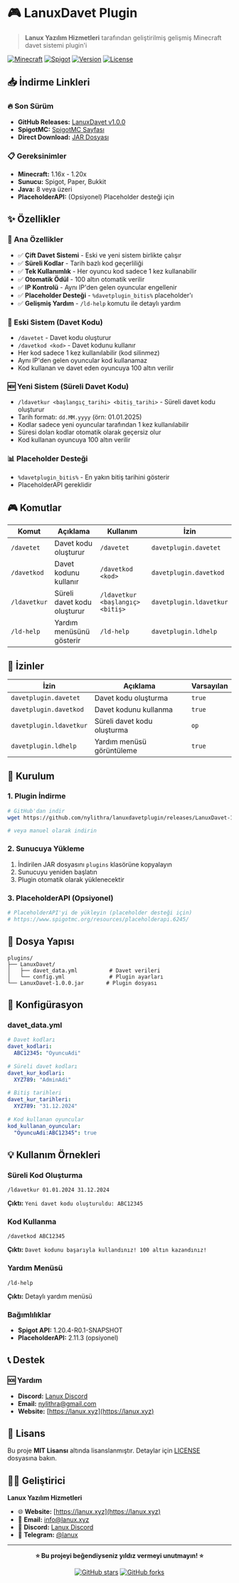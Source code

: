 # 🎮 LanuxDavet Plugin

> **Lanux Yazılım Hizmetleri** tarafından geliştirilmiş gelişmiş Minecraft davet sistemi plugin'i

[![Minecraft](https://img.shields.io/badge/Minecraft-1.16%2B-brightgreen.svg)](https://www.minecraft.net/)
[![Spigot](https://img.shields.io/badge/Spigot-API-blue.svg)](https://www.spigotmc.org/)
[![Version](https://img.shields.io/badge/Version-1.0.0-orange.svg)](https://github.com/lanux/davetplugin/releases)
[![License](https://img.shields.io/badge/License-MIT-green.svg)](LICENSE)

## 📥 İndirme Linkleri

### 🔥 Son Sürüm
- **GitHub Releases:** [LanuxDavet v1.0.0](https://github.com/nylithra/lanuxdavetplugin/releases/latest)
- **SpigotMC:** [SpigotMC Sayfası](https://www.spigotmc.org/resources/lanuxdavet.123456/)
- **Direct Download:** [JAR Dosyası](https://github.com/nylithra/lanuxdavetplugin/LanuxDavet-1.0.0.jar)

### 📋 Gereksinimler
- **Minecraft:** 1.16x - 1.20x
- **Sunucu:** Spigot, Paper, Bukkit
- **Java:** 8 veya üzeri
- **PlaceholderAPI:** (Opsiyonel) Placeholder desteği için

## ✨ Özellikler

### 🎯 Ana Özellikler
- ✅ **Çift Davet Sistemi** - Eski ve yeni sistem birlikte çalışır
- ✅ **Süreli Kodlar** - Tarih bazlı kod geçerliliği
- ✅ **Tek Kullanımlık** - Her oyuncu kod sadece 1 kez kullanabilir
- ✅ **Otomatik Ödül** - 100 altın otomatik verilir
- ✅ **IP Kontrolü** - Aynı IP'den gelen oyuncular engellenir
- ✅ **Placeholder Desteği** - `%davetplugin_bitis%` placeholder'ı
- ✅ **Gelişmiş Yardım** - `/ld-help` komutu ile detaylı yardım

### 🔄 Eski Sistem (Davet Kodu)
- `/davetet` - Davet kodu oluşturur
- `/davetkod <kod>` - Davet kodunu kullanır
- Her kod sadece 1 kez kullanılabilir (kod silinmez)
- Aynı IP'den gelen oyuncular kod kullanamaz
- Kod kullanan ve davet eden oyuncuya 100 altın verilir

### 🆕 Yeni Sistem (Süreli Davet Kodu)
- `/ldavetkur <başlangıç_tarihi> <bitiş_tarihi>` - Süreli davet kodu oluşturur
- Tarih formatı: `dd.MM.yyyy` (örn: 01.01.2025)
- Kodlar sadece yeni oyuncular tarafından 1 kez kullanılabilir
- Süresi dolan kodlar otomatik olarak geçersiz olur
- Kod kullanan oyuncuya 100 altın verilir

### 📊 Placeholder Desteği
- `%davetplugin_bitis%` - En yakın bitiş tarihini gösterir
- PlaceholderAPI gereklidir

## 🎮 Komutlar

| Komut | Açıklama | Kullanım | İzin |
|-------|----------|----------|------|
| `/davetet` | Davet kodu oluşturur | `/davetet` | `davetplugin.davetet` |
| `/davetkod` | Davet kodunu kullanır | `/davetkod <kod>` | `davetplugin.davetkod` |
| `/ldavetkur` | Süreli davet kodu oluşturur | `/ldavetkur <başlangıç> <bitiş>` | `davetplugin.ldavetkur` |
| `/ld-help` | Yardım menüsünü gösterir | `/ld-help` | `davetplugin.ldhelp` |

## 🔐 İzinler

| İzin | Açıklama | Varsayılan |
|------|----------|------------|
| `davetplugin.davetet` | Davet kodu oluşturma | `true` |
| `davetplugin.davetkod` | Davet kodunu kullanma | `true` |
| `davetplugin.ldavetkur` | Süreli davet kodu oluşturma | `op` |
| `davetplugin.ldhelp` | Yardım menüsü görüntüleme | `true` |

## 🚀 Kurulum

### 1. Plugin İndirme
```bash
# GitHub'dan indir
wget https://github.com/nylithra/lanuxdavetplugin/releases/LanuxDavet-1.0.0.jar

# veya manuel olarak indirin
```

### 2. Sunucuya Yükleme
1. İndirilen JAR dosyasını `plugins` klasörüne kopyalayın
2. Sunucuyu yeniden başlatın
3. Plugin otomatik olarak yüklenecektir

### 3. PlaceholderAPI (Opsiyonel)
```bash
# PlaceholderAPI'yi de yükleyin (placeholder desteği için)
# https://www.spigotmc.org/resources/placeholderapi.6245/
```

## 📁 Dosya Yapısı

```
plugins/
├── LanuxDavet/
│   ├── davet_data.yml          # Davet verileri
│   └── config.yml              # Plugin ayarları
└── LanuxDavet-1.0.0.jar       # Plugin dosyası
```

## 🔧 Konfigürasyon

### davet_data.yml
```yaml
# Davet kodları
davet_kodlari:
  ABC12345: "OyuncuAdi"
  
# Süreli davet kodları
davet_kur_kodlari:
  XYZ789: "AdminAdi"
  
# Bitiş tarihleri
davet_kur_tarihleri:
  XYZ789: "31.12.2024"
  
# Kod kullanan oyuncular
kod_kullanan_oyuncular:
  "OyuncuAdi:ABC12345": true
```

## 💡 Kullanım Örnekleri

### Süreli Kod Oluşturma
```
/ldavetkur 01.01.2024 31.12.2024
```
**Çıktı:** `Yeni davet kodu oluşturuldu: ABC12345`

### Kod Kullanma
```
/davetkod ABC12345
```
**Çıktı:** `Davet kodunu başarıyla kullandınız! 100 altın kazandınız!`

### Yardım Menüsü
```
/ld-help
```
**Çıktı:** Detaylı yardım menüsü


### Bağımlılıklar
- **Spigot API:** 1.20.4-R0.1-SNAPSHOT
- **PlaceholderAPI:** 2.11.3 (opsiyonel)

## 📞 Destek

### 🆘 Yardım
- **Discord:** [Lanux Discord](https://discord.gg/lanux)
- **Email:** nylithra@gmail.com
- **Website:** [https://lanux.xyz](https://lanux.xyz)


## 📄 Lisans

Bu proje **MIT Lisansı** altında lisanslanmıştır. Detaylar için [LICENSE](LICENSE) dosyasına bakın.

## 👨‍💻 Geliştirici

**Lanux Yazılım Hizmetleri**

- 🌐 **Website:** [https://lanux.xyz](https://lanux.xyz)
- 📧 **Email:** info@lanux.xyz
- 💬 **Discord:** [Lanux Discord](https://discord.gg/lanux)
- 📱 **Telegram:** [@lanux](https://t.me/lanux)

---

<div align="center">

**⭐ Bu projeyi beğendiyseniz yıldız vermeyi unutmayın! ⭐**

[![GitHub stars](https://img.shields.io/github/stars/lanux/davetplugin.svg?style=social&label=Star)](https://github.com/lanux/davetplugin)
[![GitHub forks](https://img.shields.io/github/forks/lanux/davetplugin.svg?style=social&label=Fork)](https://github.com/lanux/davetplugin/fork)

</div> 